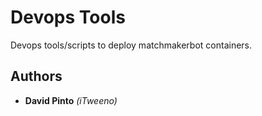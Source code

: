 # Devops Tools

Devops tools/scripts to deploy matchmakerbot containers.

## Authors

- **David Pinto** *(iTweeno)*

